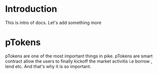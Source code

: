# Introduction

This is intro of docs.
Let's add something more

# pTokens

pTokens are one of the most important things in pike.
pTokens are smart contract allow the users to finally kickoff the market activitis i.e borrow , lend etc. And that's why it is so important.
